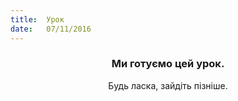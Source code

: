 ```yaml
---
title:  Урок
date:   07/11/2016
---
```


### <center>Ми готуємо цей урок.</center>
<center>Будь ласка, зайдіть пізніше.</center>